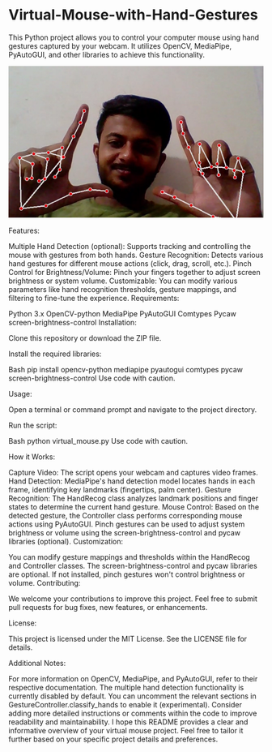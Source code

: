 # Virtual-Mouse-with-Hand-Gestures
This Python project allows you to control your computer mouse using hand gestures captured by your webcam. It utilizes OpenCV, MediaPipe, PyAutoGUI, and other libraries to achieve this functionality.

![Overall Trade Trend](https://github.com/SayantanzX/Virtual-Mouse-with-Hand-Gestures/blob/main/Picture.png)


Features:

Multiple Hand Detection (optional): Supports tracking and controlling the mouse with gestures from both hands.
Gesture Recognition: Detects various hand gestures for different mouse actions (click, drag, scroll, etc.).
Pinch Control for Brightness/Volume: Pinch your fingers together to adjust screen brightness or system volume.
Customizable: You can modify various parameters like hand recognition thresholds, gesture mappings, and filtering to fine-tune the experience.
Requirements:

Python 3.x
OpenCV-python
MediaPipe
PyAutoGUI
Comtypes
Pycaw
screen-brightness-control
Installation:

Clone this repository or download the ZIP file.

Install the required libraries:

Bash
pip install opencv-python mediapipe pyautogui comtypes pycaw screen-brightness-control
Use code with caution.

Usage:

Open a terminal or command prompt and navigate to the project directory.

Run the script:

Bash
python virtual_mouse.py
Use code with caution.

How it Works:

Capture Video: The script opens your webcam and captures video frames.
Hand Detection: MediaPipe's hand detection model locates hands in each frame, identifying key landmarks (fingertips, palm center).
Gesture Recognition: The HandRecog class analyzes landmark positions and finger states to determine the current hand gesture.
Mouse Control: Based on the detected gesture, the Controller class performs corresponding mouse actions using PyAutoGUI. Pinch gestures can be used to adjust system brightness or volume using the screen-brightness-control and pycaw libraries (optional).
Customization:

You can modify gesture mappings and thresholds within the HandRecog and Controller classes.
The screen-brightness-control and pycaw libraries are optional. If not installed, pinch gestures won't control brightness or volume.
Contributing:

We welcome your contributions to improve this project. Feel free to submit pull requests for bug fixes, new features, or enhancements.

License:

This project is licensed under the MIT License. See the LICENSE file for details.

Additional Notes:

For more information on OpenCV, MediaPipe, and PyAutoGUI, refer to their respective documentation.
The multiple hand detection functionality is currently disabled by default. You can uncomment the relevant sections in GestureController.classify_hands to enable it (experimental).
Consider adding more detailed instructions or comments within the code to improve readability and maintainability.
I hope this README provides a clear and informative overview of your virtual mouse project. Feel free to tailor it further based on your specific project details and preferences.
